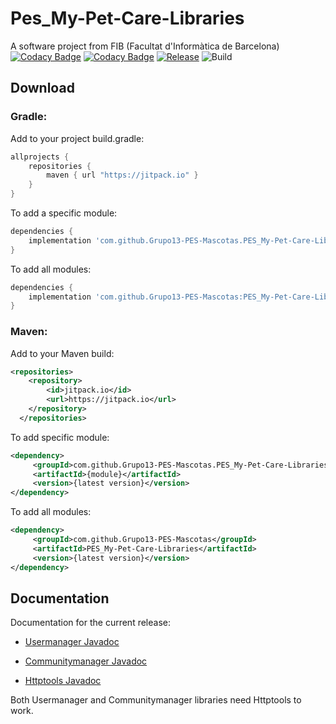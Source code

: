 # Pes_My-Pet-Care-Libraries
A software project from FIB (Facultat d'Informàtica de Barcelona)
[![Codacy Badge](https://api.codacy.com/project/badge/Grade/e4eba67e1aca4bc6853f7ce45475a3df)](https://www.codacy.com/gh/Grupo13-PES-Mascotas/PES_My-Pet-Care-API?utm_source=github.com&amp;utm_medium=referral&amp;utm_content=Grupo13-PES-Mascotas/PES_My-Pet-Care-API&amp;utm_campaign=Badge_Grade)	[![Codacy Badge](https://api.codacy.com/project/badge/Coverage/e4eba67e1aca4bc6853f7ce45475a3df)](https://www.codacy.com/gh/Grupo13-PES-Mascotas/PES_My-Pet-Care-API?utm_source=github.com&utm_medium=referral&utm_content=Grupo13-PES-Mascotas/PES_My-Pet-Care-API&utm_campaign=Badge_Coverage)	[![Release](https://jitpack.io/v/Grupo13-PES-Mascotas/PES_My-Pet-Care-Libraries.svg)](https://jitpack.io/#Grupo13-PES-Mascotas/PES_My-Pet-Care-Libraries) ![Build](https://github.com/Grupo13-PES-Mascotas/PES_My-Pet-Care-Libraries/workflows/Build/badge.svg)

## Download

### Gradle:
Add to your project build.gradle:
```gradle
allprojects {
    repositories {
        maven { url "https://jitpack.io" }
    }
}
```
To add a specific module:

```gradle
dependencies {
	implementation 'com.github.Grupo13-PES-Mascotas.PES_My-Pet-Care-Libraries:{module}:{latest version}'
}
```
To add all modules:
```gradle
dependencies {
	implementation 'com.github.Grupo13-PES-Mascotas:PES_My-Pet-Care-Libraries:{latest version}'
}
```

### Maven:
Add to your Maven build:
```xml
<repositories>
	<repository>
	    <id>jitpack.io</id>
	    <url>https://jitpack.io</url>
	</repository>
  </repositories>
```
To add specific module:
```xml
<dependency>
     <groupId>com.github.Grupo13-PES-Mascotas.PES_My-Pet-Care-Libraries</groupId>
     <artifactId>{module}</artifactId>
     <version>{latest version}</version>
</dependency>
```
To add all modules:
```xml
<dependency>
     <groupId>com.github.Grupo13-PES-Mascotas</groupId>
     <artifactId>PES_My-Pet-Care-Libraries</artifactId>
     <version>{latest version}</version>
</dependency>
```
## Documentation
Documentation for the current release:
* [Usermanager Javadoc](https://javadoc.jitpack.io/com/github/Grupo13-PES-Mascotas/PES_My-Pet-Care-Libraries/usermanager/feature~feature_forums_content_CRUD-SNAPSHOT/javadoc)

* [Communitymanager Javadoc](https://javadoc.jitpack.io/com/github/Grupo13-PES-Mascotas/PES_My-Pet-Care-Libraries/communitymanager/feature~feature_forums_content_CRUD-SNAPSHOT/javadoc)
			     
* [Httptools Javadoc](https://javadoc.jitpack.io/com/github/Grupo13-PES-Mascotas/PES_My-Pet-Care-Libraries/httptools/feature~feature_forums_content_CRUD-SNAPSHOT/javadoc)

Both Usermanager and Communitymanager libraries need Httptools to work.

